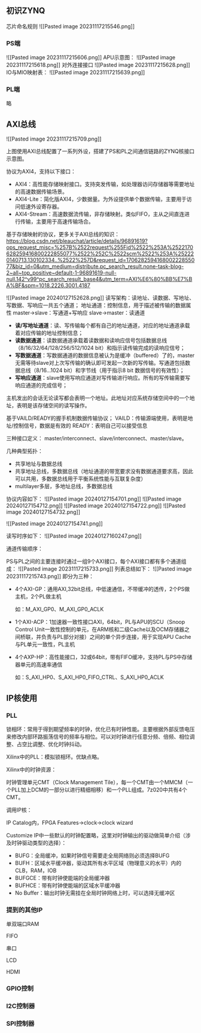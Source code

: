 ## 初识ZYNQ

芯片命名规则
![[Pasted image 20231117215546.png]]
### PS端
![[Pasted image 20231117215606.png]]
APU示意图：
![[Pasted image 20231117215618.png]]
对外连接接口
![[Pasted image 20231117215628.png]]
IO与MIO映射表：
![[Pasted image 20231117215639.png]]
### PL端

略

## AXI总线
![[Pasted image 20231117215709.png]]

上图使用AXI总线配置了一系列外设，搭建了PS和PL之间通信链路的ZYNQ核接口示意图。

协议为AXI4，支持以下接口：

- AXI4：高性能存储映射接口。支持突发传输，如处理器访问存储器等需要地址的高速数据传输场景。
- AXI4-Lite：简化版AXI4，少数据量。为外设提供单个数据传输，主要用于访问低速外设寄存器。
- AXI4-Stream：高速数据流传输，非存储映射。类似FIFO，主从之间直连进行传输，主要用于高速传输场合。

基于存储映射的协议，更多关于AXI总线的知识：
https://blog.csdn.net/bleauchat/article/details/96891619?ops_request_misc=%257B%2522request%255Fid%2522%253A%2522170628259416800222855077%2522%252C%2522scm%2522%253A%252220140713.130102334..%2522%257D&request_id=170628259416800222855077&biz_id=0&utm_medium=distribute.pc_search_result.none-task-blog-2~all~top_positive~default-1-96891619-null-null.142^v99^pc_search_result_base4&utm_term=AXI%E6%80%BB%E7%BA%BF&spm=1018.2226.3001.4187


![[Pasted image 20240127152628.png]]
读写架构：读地址、读数据、写地址、写数据、写响应一共五个通道；
地址通道：控制信息，用于描述被传输的数据属性
master->slave：写通道+写响应
slave->master：读通道

- **读/写地址通道**：读、写传输每个都有自己的地址通道，对应的地址通道承载着对应传输的地址控制信息；
- **读数据通道**：读数据通道承载着读数据和读响应信号包括数据总线（8/16/32/64/128/256/512/1024 bit）和指示读传输完成的读响应信号；
- **写数据通道**：写数据通道的数据信息被认为是缓冲（buffered）了的，master无需等待slave对上次写传输的确认即可发起一次新的写传输。写通道包括数据总线（8/16...1024 bit）和字节线（用于指示8 bit 数据信号的有效性）；
- **写响应通道**：slave使用写响应通道对写传输进行响应。所有的写传输需要写响应通道的完成信号；

主机发出的会话无论读写都会表明一个地址。此地址对应系统存储空间中的一个地址，表明是该存储空间的读写操作。

基于VAILD/READY的握手机制数据传输协议；
VAILD：传输源端使用，表明是地址/控制信号，数据是有效的
READY：表明自己可以接受信息

三种接口定义：
master/interconnect、slave/interconnect、master/slave。

几种典型拓扑：
+ 共享地址与数据总线
+ 共享地址总线，多数据总线（地址通道的带宽要求没有数据通道要求高，因此可以共用，多数据总线用于平衡系统性能与互联复杂度）
+ multilayer多层，多地址总线，多数据总线

协议内容如下：
![[Pasted image 20240127154701.png]]
![[Pasted image 20240127154712.png]]
![[Pasted image 20240127154722.png]]
![[Pasted image 20240127154732.png]]

![[Pasted image 20240127154741.png]]

读写时序如下：
![[Pasted image 20240127160247.png]]

通道传输顺序：



PS与PL之间的主要连接时通过一组9个AXI接口，每个AXI接口都有多个通道组成：
![[Pasted image 20231117215733.png]]
列表总结如下：
![[Pasted image 20231117215743.png]]
即分为三种：

- 4个AXI-GP：通用AXI,32bit总线，中低速通信，不带缓冲的透传，2个PS做主机，2个PL做主机
    
    如：M_AXI_GP0、M_AXI_GP0_ACLK
    
- 1个AXI-ACP：1加速器一致性接口AXI，64bit，PL与APU的SCU（Snoop Control Unit一致性控制的单元，在ARM核和二级Cache以及OCM存储器之间桥联，并负责与PL部分对接）之间的单个异步连接，用于实现APU Cache与PL单元一致性，PL主机
    
- 4个AXP-HP：高性能接口，32或64bit，带有FIFO缓冲，支持PL与PS中存储器单元的高速率通信
    
    如：S_AXI_HP0、S_AXI_HP0_FIFO_CTRL、S_AXI_HP0_ACLK
    

## IP核使用

### PLL

锁相环：常用于得到期望频率的时钟，优化已有时钟性能。主要根据外部反馈电压来修改内部环路振荡信号的频率与相位。可以对时钟进行任意分频、倍频、相位调整、占空比调整、优化时钟抖动。

Xilinx中的PLL：模拟锁相环。优缺点略。

Xilinx中的时钟资源：

时钟管理单元CMT（Clock Management Tile），每一个CMT由一个MMCM（一个PLL加上DCM的一部分以进行精细相移）和一个PLL组成。7z020中共有4个CMT。

调用IP核：

IP Catalog内，FPGA Features→clock→clock wizard

Customize IP中一些默认的时钟配置略，这里对时钟输出的驱动做简单介绍（涉及时钟驱动类型的选择）：

- BUFG：全局缓冲，如果时钟信号需要走全局网络则必须选择BUFG
- BUFH：区域水平缓冲器，驱动其所有水平区域（物理意义的水平）内的CLB，RAM，IOB
- BUFGCE：带有时钟使能端的全局缓冲器
- BUFHCE：带有时钟使能端的区域水平缓冲器
- No Buffer：输出时钟无需挂在全局时钟网络上时，可以选择无缓冲区

### 提到的其他IP

单双端口RAM

FIFO

串口

LCD

HDMI

### GPIO控制

### I2C控制器


### SPI控制器
